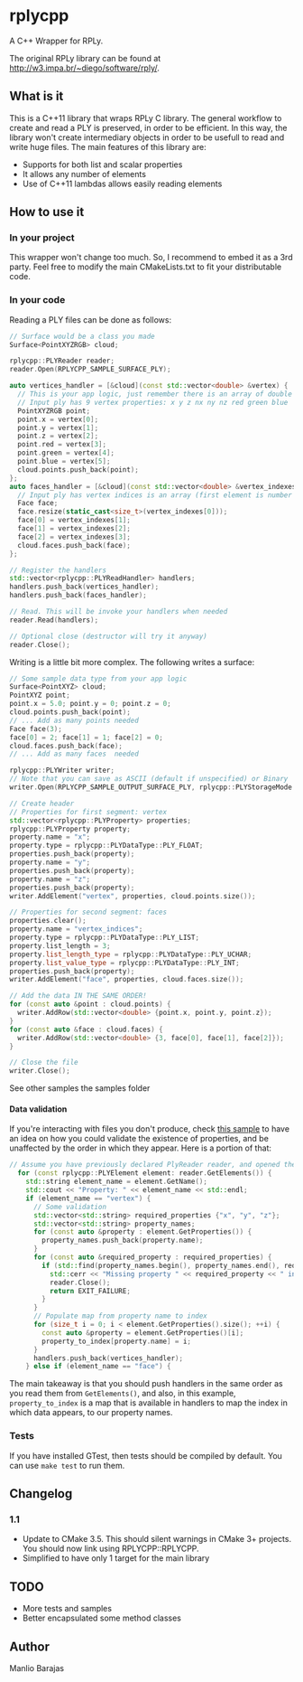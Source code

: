 # rplycpp
A C++ Wrapper for RPLy.

The original RPLy library can be found at http://w3.impa.br/~diego/software/rply/.

## What is it

This is a C++11 library that wraps RPLy C library. The general workflow to create and read a PLY is preserved, in order to be efficient. In this way, the library won't create intermediary objects in order to be usefull to read and write huge files. The main features of this library are:

- Supports for both list and scalar properties
- It allows any number of elements
- Use of C++11 lambdas allows easily reading elements

## How to use it

### In your project

This wrapper won't change too much. So, I recommend to embed it as a 3rd party. Feel free to modify the main CMakeLists.txt to fit your distributable code.

### In your code

Reading a PLY files can be done as follows:

```c++
// Surface would be a class you made
Surface<PointXYZRGB> cloud;

rplycpp::PLYReader reader;
reader.Open(RPLYCPP_SAMPLE_SURFACE_PLY);

auto vertices_handler = [&cloud](const std::vector<double> &vertex) {
  // This is your app logic, just remember there is an array of double with all row values
  // Input ply has 9 vertex properties: x y z nx ny nz red green blue
  PointXYZRGB point;
  point.x = vertex[0];
  point.y = vertex[1];
  point.z = vertex[2];
  point.red = vertex[3];
  point.green = vertex[4];
  point.blue = vertex[5];
  cloud.points.push_back(point);
};
auto faces_handler = [&cloud](const std::vector<double> &vertex_indexes) {
  // Input ply has vertex indices is an array (first element is number of elements)
  Face face;
  face.resize(static_cast<size_t>(vertex_indexes[0]));
  face[0] = vertex_indexes[1];
  face[1] = vertex_indexes[2];
  face[2] = vertex_indexes[3];
  cloud.faces.push_back(face);
};

// Register the handlers
std::vector<rplycpp::PLYReadHandler> handlers;
handlers.push_back(vertices_handler);
handlers.push_back(faces_handler);

// Read. This will be invoke your handlers when needed
reader.Read(handlers);

// Optional close (destructor will try it anyway)
reader.Close();

```

Writing is a little bit more complex. The following writes a surface:

```c++
// Some sample data type from your app logic
Surface<PointXYZ> cloud;
PointXYZ point;
point.x = 5.0; point.y = 0; point.z = 0;
cloud.points.push_back(point);
// ... Add as many points needed
Face face(3);
face[0] = 2; face[1] = 1; face[2] = 0;
cloud.faces.push_back(face);
// ... Add as many faces  needed

rplycpp::PLYWriter writer;
// Note that you can save as ASCII (default if unspecified) or Binary
writer.Open(RPLYCPP_SAMPLE_OUTPUT_SURFACE_PLY, rplycpp::PLYStorageMode::PLY_DEFAULT);

// Create header
// Properties for first segment: vertex
std::vector<rplycpp::PLYProperty> properties;
rplycpp::PLYProperty property;
property.name = "x";
property.type = rplycpp::PLYDataType::PLY_FLOAT;
properties.push_back(property);
property.name = "y";
properties.push_back(property);
property.name = "z";
properties.push_back(property);
writer.AddElement("vertex", properties, cloud.points.size());

// Properties for second segment: faces
properties.clear();
property.name = "vertex_indices";
property.type = rplycpp::PLYDataType::PLY_LIST;
property.list_length = 3;
property.list_length_type = rplycpp::PLYDataType::PLY_UCHAR;
property.list_value_type = rplycpp::PLYDataType::PLY_INT;
properties.push_back(property);
writer.AddElement("face", properties, cloud.faces.size());

// Add the data IN THE SAME ORDER!
for (const auto &point : cloud.points) {
  writer.AddRow(std::vector<double> {point.x, point.y, point.z});
}
for (const auto &face : cloud.faces) {
  writer.AddRow(std::vector<double> {3, face[0], face[1], face[2]});
}

// Close the file
writer.Close();

```

See other samples the samples folder

#### Data validation

If you're interacting with files you don't produce, check [this sample](samples/sample_rplycpp_read_unordered.cpp) to have an idea on how you could validate the existence of properties, and be unaffected by the order in which they appear. Here is a portion of that:

```c++
// Assume you have previously declared PlyReader reader, and opened the file
  for (const rplycpp::PLYElement element: reader.GetElements()) {
    std::string element_name = element.GetName();
    std::cout << "Property: " << element_name << std::endl;
    if (element_name == "vertex") {
      // Some validation
      std::vector<std::string> required_properties {"x", "y", "z"};
      std::vector<std::string> property_names;
      for (const auto &property : element.GetProperties()) {
        property_names.push_back(property.name);
      }
      for (const auto &required_property : required_properties) {
        if (std::find(property_names.begin(), property_names.end(), required_property) == property_names.end()) {
          std::cerr << "Missing property " << required_property << " in " << element_name << std::endl;
          reader.Close();
          return EXIT_FAILURE;
        }
      }
      // Populate map from property name to index
      for (size_t i = 0; i < element.GetProperties().size(); ++i) {
        const auto &property = element.GetProperties()[i];
        property_to_index[property.name] = i;
      }
      handlers.push_back(vertices_handler);
    } else if (element_name == "face") {
```
The main takeaway is that you should push handlers in the same order as you read them from `GetElements()`, and also, in this example, `property_to_index` is a map that is available in handlers to map the index in which data appears, to our property names.

### Tests

If you have installed GTest, then tests should be compiled by default. You can use `make test` to run them.

## Changelog

### 1.1

- Update to CMake 3.5. This should silent warnings in CMake 3+ projects. You should now link using RPLYCPP::RPLYCPP.
- Simplified to have only 1 target for the main library

## TODO

- More tests and samples
- Better encapsulated some method classes

## Author

Manlio Barajas
